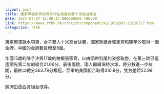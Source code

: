 ```yaml
---
layout: post
title: 國家隊張家齊和陳芋汐在奧運女雙十米高台奪金
date: 2021-07-27 15:00:17.000000000 +08:00
link: https://news.rthk.hk/rthk/ch/component/k2/1602803-20210727.htm
categories: rthk
---
```


東京奧運跳水項目，女子雙人十米高台決賽，國家隊組合張家齊和陳芋汐取得一面金牌。中國的金牌數目增至8面。

年僅15歲的陳芋汐與17歲的拍檔張家齊，以由頭帶到尾的姿態取勝，在第三跳已遙遙領先第二位的組合21.06分，最後兩跳，兩人繼續保持水準，將分數進一步拉開，最終以總分363.78分奪冠，亞軍的美國組合取得310.8分，雙方差距52.98分。

銅牌由墨西哥組合取得。
